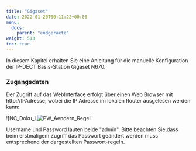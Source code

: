 ```yaml
---
title: "Gigaset"
date: 2022-01-20T00:11:22+00:00
menu:
  docs:
    parent: "endgeraete"
weight: 513
toc: true
---
```


In diesem Kapitel erhalten Sie eine Anleitung für die manuelle Konfiguration der IP-DECT Basis-Station Gigaset N670.

### Zugangsdaten 

Der Zugriff auf das WebInterface erfolgt über einen Web Browser mit http://IPAdresse, wobei die IP Adresse im lokalen Router ausgelesen werden kann:

![NC_Doku_L![PW_Aendern_Regel](https://user-images.githubusercontent.com/99875491/223677469-1875d022-eb2d-489e-a81e-4a537eb9bb3b.jpg)


Username und Password lauten beide "admin". Bitte beachten Sie,dass beim erstmaligem Zugriff das Passwort geändert werden muss entsprechend der dargestellten Passwort-regeln.
